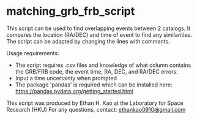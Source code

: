 # matching_grb_frb_script
This script can be used to find overlapping events between 2 catalogs. It compares the location (RA/DEC) and time of event to find any similarities.
The script can be adapted by changing the lines with comments.


Usage requirements:
- The script requires .csv files and knowledge of what column contains the GRB/FRB code, the event time, RA, DEC, and RA/DEC errors.
- Input a time uncertainty when prompted
- The package 'pandas' is required which can be installed here: https://pandas.pydata.org/getting_started.html

This script was produced by Ethan H. Kao at the Laboratory for Space Research (HKU)
For any questions, contact: ethankao0910@gmail.com
